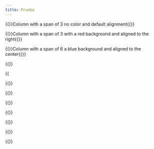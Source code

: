```yaml
---
title: Prueba
---
```

{{<column span="3" color="undefined" align="undefined">}}C﻿olumn with a span of 3 no color and default alignment{{</column>}}

{{<column span="3" color="#ff0000" align="right">}}C﻿olumn with a span of 3 with a red background and aligned to the right{{</column>}}

{{<column span="6" color="#00ecff" align="center">}}Column with a span of 6 a blue background and aligned to the center{{</column>}}

{{<divider-title text="This is a Divider Title">}}

{{<audio src="https://samplelib.com/lib/preview/mp3/sample-6s.mp3" span="3" title="Audio Title">}}

{{<bullet type="do" leadingText="Test" text="Text">}}

{{<bullet type="dont" leadingText="No text" text="undefined">}}

{{<bullet type="do" leadingText="undefined" text="No leading text">}}

{{<color span="6" name="Test" hex="#184dd2" rgb="undefined" pantone="undefined" cmyk="undefined" mui="undefined" >}}

{{<color span="3" name="red test" hex="#ff0000" rgb="123, 123, 123" pantone="pantone goes ehre" cmyk="cmyk goes ehre" mui="mui goes here" >}}

{{<color span="3" name="blue test" hex="#00afff" rgb="rgb goes here" pantone="pantone goes here" cmyk="cmyk goes here" mui="mui goes here" >}}

{{<download span="6" title="test" url="/images/favicon.png" subtitle="test">}}